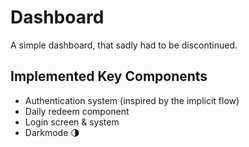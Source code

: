# Dashboard

A simple dashboard, that sadly had to be discontinued.

## Implemented Key Components

-   Authentication system (inspired by the implicit flow)
-   Daily redeem component
-   Login screen & system
-   Darkmode 🌗
